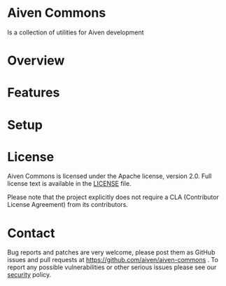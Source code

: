 Aiven Commons
======================
Is a collection of utilities for Aiven development

Overview
========

Features
============

Setup
============

License
============
Aiven Commons is licensed under the Apache license, version 2.0. Full license text is available in the [LICENSE](LICENSE) file.

Please note that the project explicitly does not require a CLA (Contributor License Agreement) from its contributors.

Contact
============
Bug reports and patches are very welcome, please post them as GitHub issues and pull requests at https://github.com/aiven/aiven-commons . 
To report any possible vulnerabilities or other serious issues please see our [security](SECURITY.md) policy.
